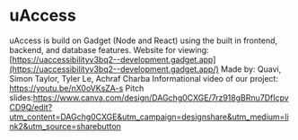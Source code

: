 # uAccess
uAccess is build on Gadget (Node and React) using the built in frontend, backend, and database features.
Website for viewing: [https://uaccessibilityv3bq2--development.gadget.app](https://uaccessibilityv3bq2--development.gadget.app/)
Made by: Quavi, Simon Taylor, Tyler Le, Achraf Charba
Informational video of our project: https://youtu.be/nX0oVKsZA-s
Pitch slides:https://www.canva.com/design/DAGchg0CXGE/7rz918gBRnu7DfIcpvCD9Q/edit?utm_content=DAGchg0CXGE&utm_campaign=designshare&utm_medium=link2&utm_source=sharebutton
